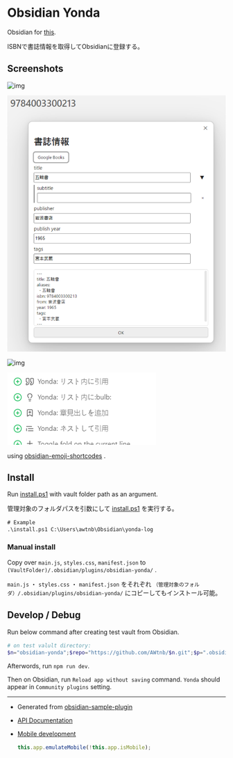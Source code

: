 # Obsidian Yonda

Obsidian for [this](https://github.com/AWtnb/bookscrap).

ISBNで書誌情報を取得してObsidianに登録する。

## Screenshots

![img](./images/img-register.png)

![img](./images/img-generate.png)

![img](./images/img-result.png)

![img](./images/img-moblie-toolbar.png)

using [obsidian-emoji-shortcodes](https://github.com/phibr0/obsidian-emoji-shortcodes) .

## Install

Run [install.ps1](install.ps1) with vault folder path as an argument.

管理対象のフォルダパスを引数にして [install.ps1](install.ps1) を実行する。

```
# Example
.\install.ps1 C:\Users\awtnb\Obsidian\yonda-log
```

### Manual install

Copy over `main.js`, `styles.css`, `manifest.json` to `(VaultFolder)/.obsidian/plugins/obsidian-yonda/` .

`main.js` ・ `styles.css` ・ `manifest.json` をそれぞれ `（管理対象のフォルダ）/.obsidian/plugins/obsidian-yonda/` にコピーしてもインストール可能。

## Develop / Debug

Run below command after creating test vault from Obsidian.

```PowerShell
# on test valult directory:
$n="obsidian-yonda";$repo="https://github.com/AWtnb/$n.git";$p=".obsidian"|Join-Path -ChildPath "plugins";if (-not(Test-Path $p -PathType Container)){New-Item -Path $p -ItemType Directory}Push-Location $p;git clone $repo; cd $n;npm install;code .;Pop-Location
```

Afterwords, run `npm run dev`.

Then on Obsidian, run `Reload app without saving` command. `Yonda` should appear in `Community plugins` setting.


---

- Generated from [obsidian-sample-plugin](https://github.com/obsidianmd/obsidian-sample-plugin)
- [API Documentation](https://github.com/obsidianmd/obsidian-api)
- [Mobile development](https://docs.obsidian.md/Plugins/Getting+started/Mobile+development)

    ```JavaScript
    this.app.emulateMobile(!this.app.isMobile);
    ```

